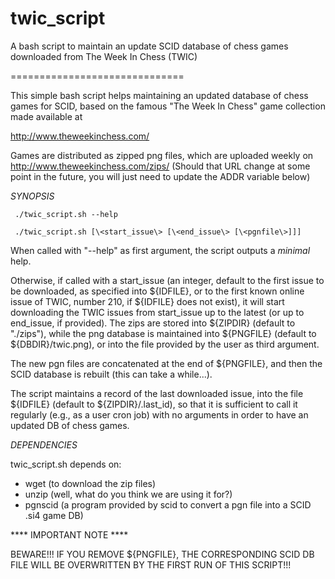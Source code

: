 # twic_script
A bash script to maintain an update SCID database of chess games downloaded from The Week In Chess (TWIC) 

==============================

  This simple bash script helps maintaining an updated database of
  chess games for SCID, based on the famous "The Week In Chess" game
  collection made available at
   
  http://www.theweekinchess.com/
 
  Games are distributed as zipped png files, which are uploaded weekly
  on http://www.theweekinchess.com/zips/ (Should that URL change at some 
  point in the future, you will just need to update the ADDR variable 
  below)

  *SYNOPSIS*

     ./twic_script.sh --help

     ./twic_script.sh [\<start_issue\> [\<end_issue\> [\<pgnfile\>]]]
  
  When called with "--help" as first argument, the script outputs
  a *minimal* help.

  Otherwise, if called with a start_issue (an integer, default to the 
  first issue to be downloaded, as specified into ${IDFILE}, or to 
  the first known online issue of TWIC, number 210, if ${IDFILE} does
  not exist), it will start downloading the TWIC issues from start_issue
  up to the latest (or up to end_issue, if provided). The zips are stored 
  into ${ZIPDIR} (default to "./zips"), while the png database is 
  maintained into ${PNGFILE} (default to ${DBDIR}/twic.png), or into the 
  file provided by the user as third argument. 

  The new pgn files are concatenated at the end of ${PNGFILE}, and then the
  SCID database is rebuilt (this can take a while...).

  The script maintains a record of the last downloaded issue, into the
  file ${IDFILE} (default to ${ZIPDIR}/.last_id), so that it is sufficient
  to call it regularly (e.g., as a user cron job) with no arguments in order
  to have an updated DB of chess games. 

  *DEPENDENCIES*
  
  twic_script.sh depends on:
  
  - wget (to download the zip files)
  - unzip (well, what do you think we are using it for?)
  - pgnscid (a program provided by scid to convert a pgn file into a SCID
             .si4 game DB)

  **** IMPORTANT NOTE ****
 
  BEWARE!!! IF YOU REMOVE ${PNGFILE}, THE CORRESPONDING SCID DB FILE WILL 
  BE OVERWRITTEN BY THE FIRST RUN OF THIS SCRIPT!!!

